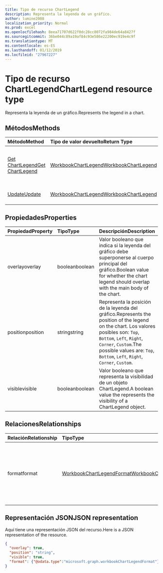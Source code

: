 ```yaml
---
title: Tipo de recurso ChartLegend
description: Representa la leyenda de un gráfico.
author: lumine2008
localization_priority: Normal
ms.prod: excel
ms.openlocfilehash: 8eea71707d622f0dc28cc8072fa984de64a8427f
ms.sourcegitcommit: 36be044c89a19af84c93e586e22200ec919e4c9f
ms.translationtype: MT
ms.contentlocale: es-ES
ms.lasthandoff: 01/12/2019
ms.locfileid: "27967227"
---
```

# <a name="chartlegend-resource-type"></a><span data-ttu-id="eb50b-103">Tipo de recurso ChartLegend</span><span class="sxs-lookup"><span data-stu-id="eb50b-103">ChartLegend resource type</span></span>

<span data-ttu-id="eb50b-104">Representa la leyenda de un gráfico.</span><span class="sxs-lookup"><span data-stu-id="eb50b-104">Represents the legend in a chart.</span></span>


## <a name="methods"></a><span data-ttu-id="eb50b-105">Métodos</span><span class="sxs-lookup"><span data-stu-id="eb50b-105">Methods</span></span>

| <span data-ttu-id="eb50b-106">Método</span><span class="sxs-lookup"><span data-stu-id="eb50b-106">Method</span></span>           | <span data-ttu-id="eb50b-107">Tipo de valor devuelto</span><span class="sxs-lookup"><span data-stu-id="eb50b-107">Return Type</span></span>    |<span data-ttu-id="eb50b-108">Descripción</span><span class="sxs-lookup"><span data-stu-id="eb50b-108">Description</span></span>|
|:---------------|:--------|:----------|
|[<span data-ttu-id="eb50b-109">Get ChartLegend</span><span class="sxs-lookup"><span data-stu-id="eb50b-109">Get ChartLegend</span></span>](../api/chartlegend-get.md) | [<span data-ttu-id="eb50b-110">WorkbookChartLegend</span><span class="sxs-lookup"><span data-stu-id="eb50b-110">WorkbookChartLegend</span></span>](chartlegend.md) |<span data-ttu-id="eb50b-111">Lee las propiedades y relaciones del objeto chartLegend.</span><span class="sxs-lookup"><span data-stu-id="eb50b-111">Read properties and relationships of chartLegend object.</span></span>|
|[<span data-ttu-id="eb50b-112">Update</span><span class="sxs-lookup"><span data-stu-id="eb50b-112">Update</span></span>](../api/chartlegend-update.md) | [<span data-ttu-id="eb50b-113">WorkbookChartLegend</span><span class="sxs-lookup"><span data-stu-id="eb50b-113">WorkbookChartLegend</span></span>](chartlegend.md) |<span data-ttu-id="eb50b-114">Actualiza el objeto ChartLegend.</span><span class="sxs-lookup"><span data-stu-id="eb50b-114">Update ChartLegend object.</span></span> |

## <a name="properties"></a><span data-ttu-id="eb50b-115">Propiedades</span><span class="sxs-lookup"><span data-stu-id="eb50b-115">Properties</span></span>
| <span data-ttu-id="eb50b-116">Propiedad</span><span class="sxs-lookup"><span data-stu-id="eb50b-116">Property</span></span>     | <span data-ttu-id="eb50b-117">Tipo</span><span class="sxs-lookup"><span data-stu-id="eb50b-117">Type</span></span>   |<span data-ttu-id="eb50b-118">Descripción</span><span class="sxs-lookup"><span data-stu-id="eb50b-118">Description</span></span>|
|:---------------|:--------|:----------|
|<span data-ttu-id="eb50b-119">overlay</span><span class="sxs-lookup"><span data-stu-id="eb50b-119">overlay</span></span>|<span data-ttu-id="eb50b-120">boolean</span><span class="sxs-lookup"><span data-stu-id="eb50b-120">boolean</span></span>|<span data-ttu-id="eb50b-121">Valor booleano que indica si la leyenda del gráfico debe superponerse al cuerpo principal del gráfico.</span><span class="sxs-lookup"><span data-stu-id="eb50b-121">Boolean value for whether the chart legend should overlap with the main body of the chart.</span></span>|
|<span data-ttu-id="eb50b-122">position</span><span class="sxs-lookup"><span data-stu-id="eb50b-122">position</span></span>|<span data-ttu-id="eb50b-123">string</span><span class="sxs-lookup"><span data-stu-id="eb50b-123">string</span></span>|<span data-ttu-id="eb50b-124">Representa la posición de la leyenda del gráfico.</span><span class="sxs-lookup"><span data-stu-id="eb50b-124">Represents the position of the legend on the chart.</span></span> <span data-ttu-id="eb50b-125">Los valores posibles son: `Top`, `Bottom`, `Left`, `Right`, `Corner`, `Custom`.</span><span class="sxs-lookup"><span data-stu-id="eb50b-125">The possible values are: `Top`, `Bottom`, `Left`, `Right`, `Corner`, `Custom`.</span></span>|
|<span data-ttu-id="eb50b-126">visible</span><span class="sxs-lookup"><span data-stu-id="eb50b-126">visible</span></span>|<span data-ttu-id="eb50b-127">boolean</span><span class="sxs-lookup"><span data-stu-id="eb50b-127">boolean</span></span>|<span data-ttu-id="eb50b-128">Valor booleano que representa la visibilidad de un objeto ChartLegend.</span><span class="sxs-lookup"><span data-stu-id="eb50b-128">A boolean value the represents the visibility of a ChartLegend object.</span></span>|

## <a name="relationships"></a><span data-ttu-id="eb50b-129">Relaciones</span><span class="sxs-lookup"><span data-stu-id="eb50b-129">Relationships</span></span>
| <span data-ttu-id="eb50b-130">Relación</span><span class="sxs-lookup"><span data-stu-id="eb50b-130">Relationship</span></span> | <span data-ttu-id="eb50b-131">Tipo</span><span class="sxs-lookup"><span data-stu-id="eb50b-131">Type</span></span>   |<span data-ttu-id="eb50b-132">Descripción</span><span class="sxs-lookup"><span data-stu-id="eb50b-132">Description</span></span>|
|:---------------|:--------|:----------|
|<span data-ttu-id="eb50b-133">format</span><span class="sxs-lookup"><span data-stu-id="eb50b-133">format</span></span>|[<span data-ttu-id="eb50b-134">WorkbookChartLegendFormat</span><span class="sxs-lookup"><span data-stu-id="eb50b-134">WorkbookChartLegendFormat</span></span>](chartlegendformat.md)|<span data-ttu-id="eb50b-p102">Representa el formato de una leyenda del gráfico, que incluye el formato de relleno y de fuente. Solo lectura.</span><span class="sxs-lookup"><span data-stu-id="eb50b-p102">Represents the formatting of a chart legend, which includes fill and font formatting. Read-only.</span></span>|

## <a name="json-representation"></a><span data-ttu-id="eb50b-137">Representación JSON</span><span class="sxs-lookup"><span data-stu-id="eb50b-137">JSON representation</span></span>

<span data-ttu-id="eb50b-138">Aquí tiene una representación JSON del recurso.</span><span class="sxs-lookup"><span data-stu-id="eb50b-138">Here is a JSON representation of the resource.</span></span>

<!-- {
  "blockType": "resource",
  "baseType": "microsoft.graph.entity",
  "optionalProperties": [

  ],
  "@odata.type": "microsoft.graph.workbookChartLegend"
}-->

```json
{
  "overlay": true,
  "position": "string",
  "visible": true,
  "format": {"@odata.type":"microsoft.graph.workbookChartLegendFormat"}
}

```

<!-- uuid: 8fcb5dbc-d5aa-4681-8e31-b001d5168d79
2015-10-25 14:57:30 UTC -->
<!-- {
  "type": "#page.annotation",
  "description": "ChartLegend resource",
  "keywords": "",
  "section": "documentation",
  "tocPath": ""
}-->
